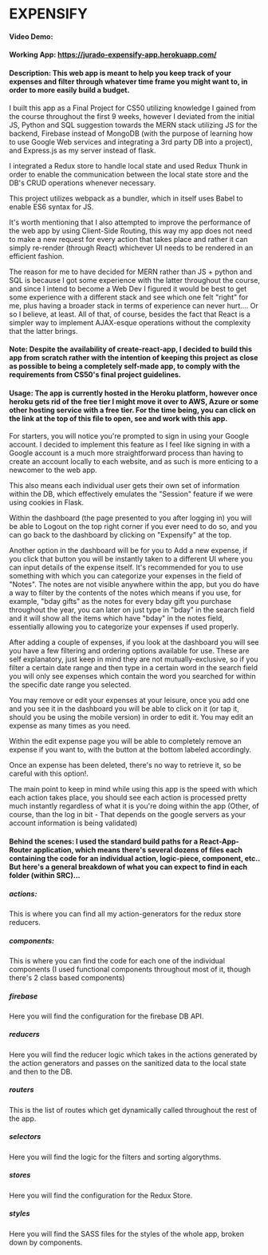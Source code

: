 # EXPENSIFY
#### Video Demo:  <URL HERE>
#### Working App: https://jurado-expensify-app.herokuapp.com/  
#### Description: This web app is meant to help you keep track of your expenses and filter through whatever time frame you might want to, in order to more easily build a budget.
  I built this app as a Final Project for CS50 utilizing knowledge I gained from the course throughout the first 9 weeks, however I deviated from the initial JS, Python and SQL suggestion towards the MERN stack utilizing JS for the backend, Firebase instead of MongoDB (with the purpose of learning how to use Google Web services and integrating a 3rd party DB into a project), and Express.js as my server instead of flask. 
  
  I integrated a Redux store to handle local state and used Redux Thunk in order to enable the communication between the local state store and the DB's CRUD operations whenever necessary. 
  
  This project utilizes webpack as a bundler, which in itself uses Babel to enable ES6 syntax for JS.
  
  It's worth mentioning that I also attempted to improve the performance of the web app by using Client-Side Routing, this way my app does not need to make a new request for every action that takes place and rather it can simply re-render (through React) whichever UI needs to be rendered in an efficient fashion.
  
  The reason for me to have decided for MERN rather than JS + python and SQL is because I got some experience with the latter throughout the course, and since I intend to become a Web Dev I figured it would be best to get some experience with a different stack and see which one felt "right" for me, plus having a broader stack in terms of experience can never hurt.... Or so I believe, at least. All of that, of course, besides the fact that React is a simpler way to implement AJAX-esque operations without the complexity that the latter brings.
#### Note: Despite the availability of create-react-app, I decided to build this app from scratch rather with the intention of keeping this project as close as possible to being a completely self-made app, to comply with the requirements from CS50's final project guidelines.
  
#### Usage: The app is currently hosted in the Heroku platform, however once heroku gets rid of the free tier I might move it over to AWS, Azure or some other hosting service with a free tier. For the time being, you can click on the link at the top of this file to open, see and work with this app. 
  
  For starters, you will notice you're prompted to sign in using your Google account. I decided to implement this feature as I feel like signing in with a Google account is a much more straightforward process than having to create an account locally to each website, and as such is more enticing to a newcomer to the web app.
  
  This also means each individual user gets their own set of information within the DB, which effectively emulates the "Session" feature if we were using cookies in Flask.
  
  Within the dashboard (the page presented to you after logging in) you will be able to Logout on the top right corner if you ever need to do so, and you can go back to the dashboard by clicking on "Expensify" at the top.
  
  Another option in the dashboard will be for you to Add a new expense, if you click that button you will be instantly taken to a different UI where you can input details of the expense itself. 
  It's recommended for you to use something with which you can categorize your expenses in the field of "Notes". The notes are not visible anywhere within the app, but you do have a way to filter by the contents of the notes which means if you use, for example, "bday gifts" as the notes for every bday gift you purchase throughout the year, you can later on just type in "bday" in the search field and it will show all the items which have "bday" in the notes field, essentially allowing you to categorize your expenses if used properly. 
  
  After adding a couple of expenses, if you look at the dashboard you will see you have a few filtering and ordering options available for use. These are self explanatory, just keep in mind they are not mutually-exclusive, so if you filter a certain date range and then type in a certain word in the search field you will only see expenses which contain the word you searched for within the specific date range you selected.
  
  You may remove or edit your expenses at your leisure, once you add one and you see it in the dashboard you will be able to click on it (or tap it, should you be using the mobile version) in order to edit it. You may edit an expense as many times as you need.
  
  Within the edit expense page you will be able to completely remove an expense if you want to, with the button at the bottom labeled accordingly.
  
  Once an expense has been deleted, there's no way to retrieve it, so be careful with this option!.
  
  The main point to keep in mind while using this app is the speed with which each action takes place, you should see each action is processed pretty much instantly regardless of what it is you're doing within the app (Other, of course, than the log in bit - That depends on the google servers as your account information is being validated)

  #### Behind the scenes: I used the standard build paths for a React-App-Router application, which means there's several dozens of files each containing the code for an individual action, logic-piece, component, etc.. But here's a general breakdown of what you can expect to find in each folder (within SRC)...
  
  ##### actions:
  
  This is where you can find all my action-generators for the redux store reducers. 
  
  ##### components:
  
  This is where you can find the code for each one of the individual components (I used functional components throughout most of it, though there's 2 class based components)
  
  ##### firebase
  
  Here you will find the configuration for the firebase DB API.
  
  ##### reducers
  
  Here you will find the reducer logic which takes in the actions generated by the action generators and passes on the sanitized data to the local state and then to the DB.
  
  ##### routers
  
  This is the list of routes which get dynamically called throughout the rest of the app.
  
  ##### selectors
  
  Here you will find the logic for the filters and sorting algorythms.
  
  ##### stores
  
  Here you will find the configuration for the Redux Store.
  
  ##### styles
  
  Here you will find the SASS files for the styles of the whole app, broken down by components.
  
